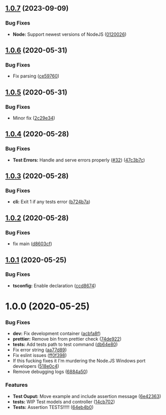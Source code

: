 ## [1.0.7](https://github.com/K-FOSS/TS-ESTests/compare/v1.0.6...v1.0.7) (2023-09-09)


### Bug Fixes

* **Node:** Support newest versions of NodeJS ([0120026](https://github.com/K-FOSS/TS-ESTests/commit/01200267b7435edc63c8363d89a2a3eb6c29f516))

## [1.0.6](https://github.com/K-FOSS/TS-ESTests/compare/v1.0.5...v1.0.6) (2020-05-31)


### Bug Fixes

* Fix parsing ([ce59760](https://github.com/K-FOSS/TS-ESTests/commit/ce59760962ec71de903ad2ba93e37804fddc7251))

## [1.0.5](https://github.com/K-FOSS/TS-ESTests/compare/v1.0.4...v1.0.5) (2020-05-31)


### Bug Fixes

* Minor fix ([2c29e34](https://github.com/K-FOSS/TS-ESTests/commit/2c29e348143695a0004b6b9a7132d1f07c1b3762))

## [1.0.4](https://github.com/K-FOSS/TS-ESTests/compare/v1.0.3...v1.0.4) (2020-05-28)


### Bug Fixes

* **Test Errors:** Handle and serve errors properly ([#32](https://github.com/K-FOSS/TS-ESTests/issues/32)) ([47c3b7c](https://github.com/K-FOSS/TS-ESTests/commit/47c3b7c6e5c80f0ab7ece40cd7abbfc74f17f02a))

## [1.0.3](https://github.com/K-FOSS/TS-ESTests/compare/v1.0.2...v1.0.3) (2020-05-28)


### Bug Fixes

* **cli:** Exit 1 if any tests error ([b724b7a](https://github.com/K-FOSS/TS-ESTests/commit/b724b7a2c3910f5ffa41ade3473ee5deb923a5ca))

## [1.0.2](https://github.com/K-FOSS/TS-ESTests/compare/v1.0.1...v1.0.2) (2020-05-28)


### Bug Fixes

* fix main ([d8603cf](https://github.com/K-FOSS/TS-ESTests/commit/d8603cfd6cf549178a954161cc2fa0501ae478ce))

## [1.0.1](https://github.com/K-FOSS/TS-ESTests/compare/v1.0.0...v1.0.1) (2020-05-25)


### Bug Fixes

* **tsconfig:** Enable declaration ([ccd8674](https://github.com/K-FOSS/TS-ESTests/commit/ccd8674a4c7c7e9067298fcf3dc5135b38fb2c90))

# 1.0.0 (2020-05-25)


### Bug Fixes

* **dev:** Fix development container ([acbfa8f](https://github.com/K-FOSS/TS-ESTests/commit/acbfa8f707358e3f6ae6b8ae8b02a750066d1138))
* **prettier:** Remove bin from prettier check ([74de922](https://github.com/K-FOSS/TS-ESTests/commit/74de9227b0fbeca42dac12dbb9f8c3b3d556d345))
* **tests:** Add tests path to test command ([db64e80](https://github.com/K-FOSS/TS-ESTests/commit/db64e80f7bee456e578151c30bf19e44b4b1f85c))
* Fix error string ([aa77d89](https://github.com/K-FOSS/TS-ESTests/commit/aa77d8958e72d517f17c541cd52a343f7395822b))
* Fix eslint issues ([ff0f398](https://github.com/K-FOSS/TS-ESTests/commit/ff0f3980ebdbe6497638c0472271e2d6cdd8cf2a))
* If this fucking fixes it I'm murdering the Node.JS Windows port developers ([518e0c4](https://github.com/K-FOSS/TS-ESTests/commit/518e0c414836f2e15869f3989ec6a670e121aaf9))
* Remove debugging logs ([6884a50](https://github.com/K-FOSS/TS-ESTests/commit/6884a50522ed278fe7f7ed634efaafcb50f9f4b6))


### Features

* **Test Ouput:** Move example and include assertion message ([6e42363](https://github.com/K-FOSS/TS-ESTests/commit/6e42363f39fa8f0da4e5643f3086f29eb72a98b3))
* **tests:** WIP Test models and controller ([14cb702](https://github.com/K-FOSS/TS-ESTests/commit/14cb702304b3c9ff4fd909df6d07025b335fbed3))
* **Tests:** Assertion TESTS!!!!! ([64eb4b0](https://github.com/K-FOSS/TS-ESTests/commit/64eb4b012790f41b8bc1e7c3714be6098f0f28ba))
